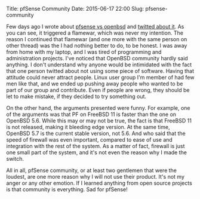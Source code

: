 Title: pfSense Community
Date: 2015-06-17 22:00
Slug: pfsense-community


Few days ago I wrote about
[pfsense vs openbsd](/2015/06/07/pfsense-vs-openbsd) and
[twitted about it](https://twitter.com/meka_floss/status/607327909431361536). As
you can see, it triggered a flamewar, which was never my intention. The reason I
continued that flamewar (and one more with the same person on other thread) was
the I had nothing better to do, to be honest. I was away from home with my
laptop, and I was tired of programming and administration projects. I've noticed
that OpenBSD community hardly said anything. I don't understand why anyone would
be intimidated with the fact that one person twitted about not using some piece
of software. Having that attitude could never attract people. Linux user group
I'm member of had few men like that, and we ended up pushing away people who
wanted to be part of our group and contribute. Even if people are wrong, they
should be let to make mistake, if they decided to try something out.

On the other hand, the arguments presented were funny. For example, one of the
arguments was that PF on FreeBSD 11 is faster than the one on OpenBSD 5.6. While
this may or may not be true, the fact is that FreeBSD 11 is not released, making
it bleeding edge version. At the same time, OpenBSD 5.7 is the current stable
version, not 5.6. And who said that the speed of firewall was even important,
compared to ease of use and integration with the rest of the system. As a matter
of fact, firewall is just one small part of the system, and it's not even the
reason why I made the switch.

All in all, pfSense community, or at least two gentlemen that were the loudest,
are one more reason why I will not use their product. It's not my anger or any
other emotion. If I learned anything from open source projects is that community
is everything. Sad for pfSense!
